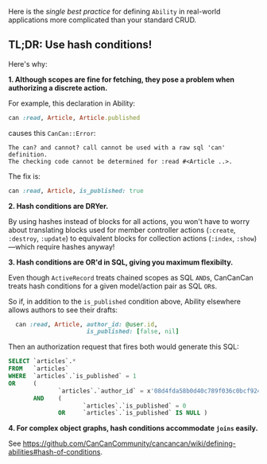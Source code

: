 Here is the *single best practice* for defining `Ability` in real-world applications more complicated than your standard CRUD.

## TL;DR: Use hash conditions!

Here's why:

**1. Although scopes are fine for fetching, they pose a problem when authorizing a discrete action.**

  For example, this declaration in Ability:

  ```ruby
  can :read, Article, Article.published
  ```

  causes this `CanCan::Error`:

  ```
  The can? and cannot? call cannot be used with a raw sql 'can' definition.
  The checking code cannot be determined for :read #<Article ..>.
  ```

  The fix is:

  ```ruby
  can :read, Article, is_published: true
  ```

**2. Hash conditions are DRYer.**

  By using hashes instead of blocks for all actions, you won't have to worry about translating blocks used for member controller actions (`:create`, `:destroy`, `:update`) to equivalent blocks for collection actions (`:index`, `:show`)—which require hashes anyway!

**3. Hash conditions are OR'd in SQL, giving you maximum flexibilty.**

  Even though `ActiveRecord` treats chained scopes as SQL `AND`s, CanCanCan treats hash conditions for a given model/action pair as SQL `OR`s.

  So if, in addition to the `is_published` condition above, Ability elsewhere allows authors to see their drafts:

  ```ruby
    can :read, Article, author_id: @user.id,
                        is_published: [false, nil]                      
  ```

  Then an authorization request that fires both would generate this SQL:

  ```sql
  SELECT `articles`.*
  FROM   `articles`
  WHERE  `articles`.`is_published` = 1
  OR     (
                `articles`.`author_id` = x'08d4fda58b0d40c789f036c0bcf9248a'
         AND    (
                       `articles`.`is_published` = 0
                OR     `articles`.`is_published` IS NULL )
  ```

**4. For complex object graphs, hash conditions accommodate `joins` easily.**

  See https://github.com/CanCanCommunity/cancancan/wiki/defining-abilities#hash-of-conditions.